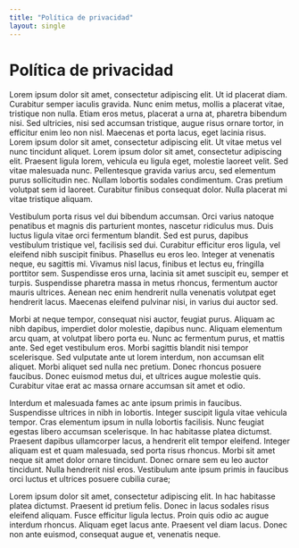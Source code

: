 ```yaml
---
title: "Política de privacidad"
layout: single
---
```


# Política de privacidad

Lorem ipsum dolor sit amet, consectetur adipiscing elit. Ut id placerat diam. Curabitur semper iaculis gravida. Nunc enim metus, mollis a placerat vitae, tristique non nulla. Etiam eros metus, placerat a urna at, pharetra bibendum nisi. Sed ultricies, nisi sed accumsan tristique, augue risus ornare tortor, in efficitur enim leo non nisl. Maecenas et porta lacus, eget lacinia risus. Lorem ipsum dolor sit amet, consectetur adipiscing elit. Ut vitae metus vel nunc tincidunt aliquet. Lorem ipsum dolor sit amet, consectetur adipiscing elit. Praesent ligula lorem, vehicula eu ligula eget, molestie laoreet velit. Sed vitae malesuada nunc. Pellentesque gravida varius arcu, sed elementum purus sollicitudin nec. Nullam lobortis sodales condimentum. Cras pretium volutpat sem id laoreet. Curabitur finibus consequat dolor. Nulla placerat mi vitae tristique aliquam.

Vestibulum porta risus vel dui bibendum accumsan. Orci varius natoque penatibus et magnis dis parturient montes, nascetur ridiculus mus. Duis luctus ligula vitae orci fermentum blandit. Sed est purus, dapibus vestibulum tristique vel, facilisis sed dui. Curabitur efficitur eros ligula, vel eleifend nibh suscipit finibus. Phasellus eu eros leo. Integer at venenatis neque, eu sagittis mi. Vivamus nisl lacus, finibus et lectus eu, fringilla porttitor sem. Suspendisse eros urna, lacinia sit amet suscipit eu, semper et turpis. Suspendisse pharetra massa in metus rhoncus, fermentum auctor mauris ultrices. Aenean nec enim hendrerit nulla venenatis volutpat eget hendrerit lacus. Maecenas eleifend pulvinar nisi, in varius dui auctor sed.

Morbi at neque tempor, consequat nisi auctor, feugiat purus. Aliquam ac nibh dapibus, imperdiet dolor molestie, dapibus nunc. Aliquam elementum arcu quam, at volutpat libero porta eu. Nunc ac fermentum purus, et mattis ante. Sed eget vestibulum eros. Morbi sagittis blandit nisi tempor scelerisque. Sed vulputate ante ut lorem interdum, non accumsan elit aliquet. Morbi aliquet sed nulla nec pretium. Donec rhoncus posuere faucibus. Donec euismod metus dui, et ultrices augue molestie quis. Curabitur vitae erat ac massa ornare accumsan sit amet et odio.

Interdum et malesuada fames ac ante ipsum primis in faucibus. Suspendisse ultrices in nibh in lobortis. Integer suscipit ligula vitae vehicula tempor. Cras elementum ipsum in nulla lobortis facilisis. Nunc feugiat egestas libero accumsan scelerisque. In hac habitasse platea dictumst. Praesent dapibus ullamcorper lacus, a hendrerit elit tempor eleifend. Integer aliquam est et quam malesuada, sed porta risus rhoncus. Morbi sit amet neque sit amet dolor ornare tincidunt. Donec ornare sem eu leo auctor tincidunt. Nulla hendrerit nisl eros. Vestibulum ante ipsum primis in faucibus orci luctus et ultrices posuere cubilia curae;

Lorem ipsum dolor sit amet, consectetur adipiscing elit. In hac habitasse platea dictumst. Praesent id pretium felis. Donec in lacus sodales risus eleifend aliquam. Fusce efficitur ligula lectus. Proin quis odio ac augue interdum rhoncus. Aliquam eget lacus ante. Praesent vel diam lacus. Donec non ante euismod, consequat augue et, venenatis neque.
